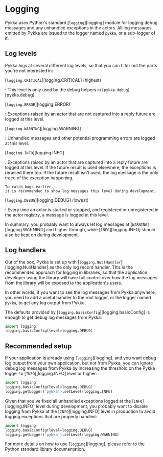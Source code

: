 # Logging

Pykka uses Python's standard [`logging`][logging] module
for logging debug messages and any unhandled exceptions in the actors.
All log messages emitted by Pykka
are issued to the logger named `pykka`,
or a sub-logger of it.

## Log levels

Pykka logs at several different log levels,
so that you can filter out the parts you're not interested in:

[`logging.CRITICAL`][logging.CRITICAL] (highest)

:   This level is only used by the debug helpers in
    [`pykka.debug`][pykka.debug].

[`logging.ERROR`][logging.ERROR]

:   Exceptions raised by an actor
    that are not captured into a reply future
    are logged at this level.

[`logging.WARNING`][logging.WARNING]

:   Unhandled messages and other potential programming errors
    are logged at this level.

[`logging.INFO`][logging.INFO]

:   Exceptions raised by an actor
    that are captured into a reply future
    are logged at this level.
    If the future result is used elsewhere,
    the exceptions is reraised there too.
    If the future result isn't used,
    the log message is the only trace of the exception happening.

    To catch bugs earlier,
    it is recommended to show log messages this level during development.

[`logging.DEBUG`][logging.DEBUG] (lowest)

:   Every time an actor is started or stopped,
    and registered or unregistered in the actor registry,
    a message is logged at this level.

In summary,
you probably want to always let log messages at
[`WARNING`][logging.WARNING] and higher through,
while [`INFO`][logging.INFO] should also be kept on during development.

## Log handlers

Out of the box,
Pykka is set up with [`logging.NullHandler`][logging.NullHandler]
as the only log record handler.
This is the recommended approach for logging in libraries,
so that the application developer using the library
will have full control over
how the log messages from the library will be exposed
to the application's users.

In other words,
if you want to see the log messages from Pykka anywhere,
you need to add a useful handler to the root logger,
or the logger named `pykka`,
to get any log output from Pykka.

The defaults provided by [`logging.basicConfig`][logging.basicConfig]
is enough to get debug log messages from Pykka:

```py
import logging
logging.basicConfig(level=logging.DEBUG)
```

## Recommended setup

If your application is already using [`logging`][logging],
and you want debug log output from your own application,
but not from Pykka,
you can ignore debug log messages from Pykka
by increasing the threshold on the Pykka logger to
[`INFO`][logging.INFO] level or higher:

```py
import logging
logging.basicConfig(level=logging.DEBUG)
logging.getLogger('pykka').setLevel(logging.INFO)
```

Given that you've fixed all unhandled exceptions logged at the
[`INFO`][logging.INFO] level during development,
you probably want to disable logging from Pykka at the
[`INFO`][logging.INFO] level in production
to avoid logging exceptions that are properly handled:

```py
import logging
logging.basicConfig(level=logging.DEBUG)
logging.getLogger('pykka').setLevel(logging.WARNING)
```

For more details on how to use [`logging`][logging],
please refer to the Python standard library documentation.

